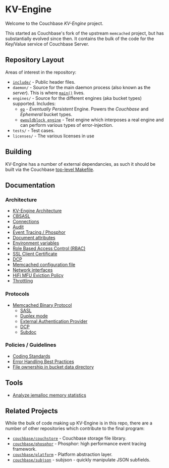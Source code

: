 # KV-Engine

Welcome to the Couchbase _KV-Engine_ project.

This started as Couchbase's fork of the upstream `memcached` project,
but has substantially evolved since then. It contains the bulk of the
code for the Key/Value service of Couchbase Server.

## Repository Layout

Areas of interest in the repository:

* [`include/`](include/) - Public header files.
* `daemon/` - Source for the main daemon process (also known as the
  _server_). This is where [`main()`](daemon/memcached.cc) lives.
* `engines/` - Source for the different engines (aka bucket types)
  supported. Includes:
    * [`ep`](engines/ep/) - _Eventually Persistent_ Engine. Powers the
    _Couchbase_ and _Ephemeral_ bucket types.
    * [`ewouldblock engine`](engines/ewouldblock_engine) - Test engine
      which interposes a real engine and can perform various types of
      error-injection.
* `tests/` - Test cases.
* `licenses/` - The various licenses in use

## Building

KV-Engine has a number of external dependancies, as such it should be
built via the Couchbase
[top-level Makefile](https://github.com/couchbase/tlm).

## Documentation

### Architecture

* [KV-Engine Architecture](docs/Architecture.md)
* [CBSASL](cbsasl/CBSASL.md)
* [Connections](docs/Connections.md)
* [Audit](auditd/README.md)
* [Event Tracing / Phosphor](docs/Tracing.md)
* [Document attributes](docs/Document.md)
* [Environment variables](docs/EnvironmentVariables.md)
* [Role Based Access Control (RBAC)](docs/rbac.md)
* [SSL Client Certificate](docs/ssl_client_cert.md)
* [DCP](docs/dcp/README.md)
* [Memcached configuration file](docs/memcached.json.adoc)
* [Network interfaces](docs/NetworkInterface.md)
* [HiFi MFU Eviction Policy](docs/HiFi_MFU_eviction_policy.md)
* [Throttling](docs/Throttling.md)

### Protocols

* [Memcached Binary Protocol](docs/BinaryProtocol.md)
    * [SASL](docs/sasl.md)
    * [Duplex mode](docs/Duplex.md)
    * [External Authentication Provider](docs/ExternalAuthProvider.md)
    * [DCP](docs/dcp/documentation/protocol.md)
    * [Subdoc](docs/SubDocument.md)

### Policies / Guidelines

* [Coding Standards](docs/CodingStandards.rst)
* [Error Handling Best Practices](docs/ErrorHandling.md)
* [File ownership in bucket data directory](docs/BucketDataDirectory.md)

## Tools

* [Analyze jemalloc memory statistics](scripts/jemalloc/README.md)

## Related Projects

While the bulk of code making up KV-Engine is in this repo, there are
a number of other repositories which contribute to the final program:

* [`couchbase/couchstore`](https://github.com/couchbase/couchstore) -
  Couchbase storage file library.
* [`couchbase/phosphor`](https://github.com/couchbase/phosphor) -
  Phosphor: high performance event tracing framework.
* [`couchbase/platform`](https://github.com/couchbase/platform) -
  Platform abstraction layer.
* [`couchbase/subjson`](https://github.com/couchbase/subjson) -
  subjson - quickly manipulate JSON subfields.
